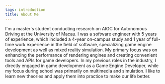 ```yaml
---
tags: introduction
title: About Me
---
```


I'm a master's student conducting research on AIGC for Autonomous Driving at the University of Macau. I was a software engineer with 5 years of experience, which included a 4-year on-campus study and 1 year of full-time work experience in the field of software, specializing game engine development as well as mixed reality simulation. My primary focus was on enhancing the performance of rendering engines and creating convenient tools and APIs for game developers. In my previous roles in the industry, I directly engaged in game development as a Game Engine Developer, while my focus during school was primarily on multimedia and simulation.
I like to learn new theories and apply them into practice to make our life better.